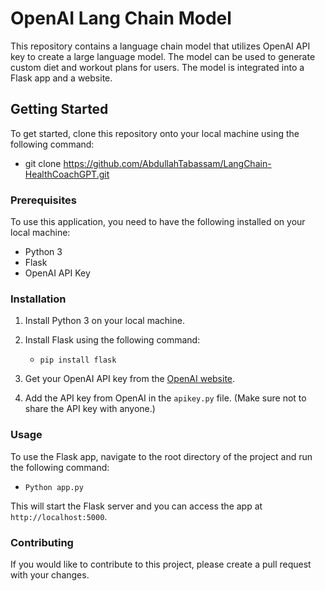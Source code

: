 # OpenAI Lang Chain Model

This repository contains a language chain model that utilizes OpenAI API key to create a large language model. The model can be used to generate custom diet and workout plans for users. The model is integrated into a Flask app and a website.

## Getting Started

To get started, clone this repository onto your local machine using the following command:

- git clone https://github.com/AbdullahTabassam/LangChain-HealthCoachGPT.git

### Prerequisites

To use this application, you need to have the following installed on your local machine:

- Python 3
- Flask
- OpenAI API Key

### Installation

1. Install Python 3 on your local machine.

2. Install Flask using the following command:

    - `pip install flask`
    
3. Get your OpenAI API key from the [OpenAI website](https://beta.openai.com/docs/api-reference/authentication).

4. Add the API key from OpenAI in the `apikey.py` file. (Make sure not to share the API key with anyone.)


### Usage

To use the Flask app, navigate to the root directory of the project and run the following command:

   - `Python app.py`

This will start the Flask server and you can access the app at `http://localhost:5000`.

### Contributing

If you would like to contribute to this project, please create a pull request with your changes.
